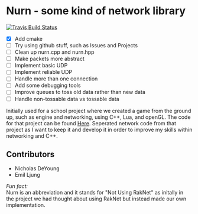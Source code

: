 
Nurn - some kind of network library
===================================
[![Travis Build Status](https://travis-ci.org/Micadurp/Nurn.svg?branch=master)](https://travis-ci.org/Micadurp/Nurn)
- [x] Add cmake
- [ ] Try using github stuff, such as Issues and Projects
- [ ] Clean up nurn.cpp and nurn.hpp
- [ ] Make packets more abstract
- [ ] Implement basic UDP
- [ ] Implement reliable UDP
- [ ] Handle more than one connection
- [ ] Add some debugging tools
- [ ] Improve queues to toss old data rather than new data
- [ ] Handle non-tossable data vs tossable data

Initially used for a school project where we created a game from the ground up, such as engine and networking, using C++, Lua, and openGL. The code for that project can be found [Here](https://github.com/Manspear/Project_Erebus). Seperated network code from that project as I want to keep it and develop it in order to improve my skills within networking and C++.

Contributors
------------
- Nicholas DeYoung
- Emil Ljung

*Fun fact:*  
Nurn is an abbreviation and it stands for "Not Using RakNet" as initally in the project we had thought about using RakNet but instead made our own implementation.
